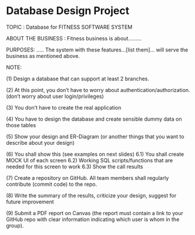 # Database Design Project
TOPIC : Database for FITNESS SOFTWARE SYSTEM

ABOUT THE BUSINESS : Fitness business is about.........

PURPOSES: ..... The system with these features...[list them]... will serve the business as mentioned above.

NOTE:

(1) Design a database that can support at least 2 branches.

(2) At this point, you don’t have to worry about authentication/authorization. (don’t worry about user login/privileges)

(3) You don’t have to create the real application

(4) You have to design the database and create sensible dummy data on those tables

(5) Show your design and ER-Diagram (or another things that you want to describe about your design)

(6) You shall show this (see examples on next slides)
6.1) You shall create MOCK UI of each screen
6.2) Working SQL scripts/functions that are needed for this screen to work
6.3) Show the call results

(7) Create a repository on GitHub. All team members shall regularly contribute (commit code) to the repo.

(8) Write the summary of the results, criticize your design, suggest for future improvement

(9) Submit a PDF report on Canvas (the report must contain a link to your GitHub repo with clear information indicating
which user is whom in the group).



